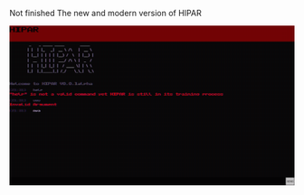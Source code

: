Not finished The new and modern version of HIPAR

![](https://github.com/Megamer-studios/HIPARweb/blob/master/image_2024-03-18_213257130.png)
